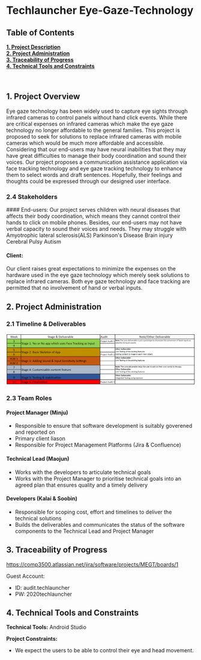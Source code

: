 # Techlauncher Eye-Gaze-Technology
<h2><a name = "content"> Table of Contents </a></h2>

<a href = "#Title1"><b> 1. Project Description </b></a><br/>
<a href = "#Title2"><b> 2. Project Administration </b></a><br/>
<a href = "#Title3"><b> 3. Traceability of Progress </b></a><br/> 
<a href = "#Title5"><b> 4. Technical Tools and Constraints </b></a><br/>


<br />

<h2><a name = "Title1"> 1. Project Overview </a></h2>


Eye gaze technology has been widely used to capture eye sights through infrared cameras to control panels without hand click events. While there are critical expenses on infrared cameras which make the eye gaze technology no longer affordable to the general families. This project is proposed to seek for solutions to replace infrared cameras with mobile cameras which would be much more affordable and accessible. Considering that our end-users may have neural inabilities that they may have great difficulties to manage their body coordination and sound their voices. Our project proposes a communication assistance application via face tracking technology and eye gaze tracking technology to enhance them to select words and draft sentences. Hopefully, their feelings and thoughts could be expressed through our designed user interface.

<h3> 2.4 Stakeholders </h3>
#### End-users:
Our project serves children with neural diseases that affects their body coordination, which means they cannot control their hands to click on mobile phones. Besides, our end-users may not have verbal capacity to sound their voices and needs. They may struggle with
                Amyotrophic lateral sclerosis(ALS)
                Parkinson's Disease
                Brain injury
                Cerebral Pulsy
                Autism
                
#### Client:
Our client raises great expectations to minimize the expenses on the hardware used in the eye gaze technology which merely seek solutions to replace infrared cameras. Both eye gaze technology and face tracking are permitted that no involvement of hand or verbal inputs.
<br />

<h2><a name = "Title2"> 2. Project Administration </a></h2>

<h3> 2.1 Timeline  & Deliverables</h3>

![Schedule](Resources/Schedule.png)






<h3> 2.3 Team Roles </h3>

#### Project Manager (Minju)
 - Responsible to ensure that software development is suitably goverened and reported on
 - Primary client liason
 - Responsible for Project Management Platforms (Jira & Confluence)
 
#### Technical Lead (Maojun)
 - Works with the developers to articulate technical goals
 - Works with the Project Manager to prioritise technical goals into an agreed plan that ensures quality and a timely delivery 

#### Developers (Kalai & Soobin)
 - Responsible for scoping cost, effort and timelines to deliver the technical solutions 
 - Builds the deliverables and communicates the status of the software components to the Technical Lead and Project Manager


<h2><a name = "Title3"> 3. Traceability of Progress</a></h2>

https://comp3500.atlassian.net/jira/software/projects/MEGT/boards/1

Guest Account:
 - ID: audit.techlauncher
 - PW: 2020techlauncher

<h2><a name = "Title3"> 4. Technical Tools and Constraints</a></h2>

**Technical Tools:**
Android Studio

**Project Constraints:**
 - We expect the users to be able to control their eye and head movement.



